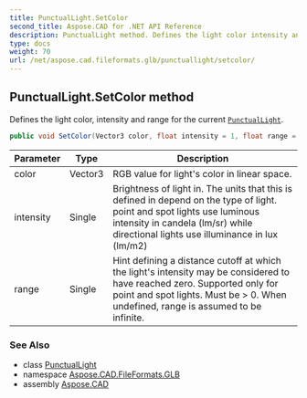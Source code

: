 ```yaml
---
title: PunctualLight.SetColor
second_title: Aspose.CAD for .NET API Reference
description: PunctualLight method. Defines the light color intensity and range for the current PunctualLight
type: docs
weight: 70
url: /net/aspose.cad.fileformats.glb/punctuallight/setcolor/
---
```

## PunctualLight.SetColor method

Defines the light color, intensity and range for the current [`PunctualLight`](../).

```csharp
public void SetColor(Vector3 color, float intensity = 1, float range = Infinity)
```

| Parameter | Type | Description |
| --- | --- | --- |
| color | Vector3 | RGB value for light's color in linear space. |
| intensity | Single | Brightness of light in. The units that this is defined in depend on the type of light. point and spot lights use luminous intensity in candela (lm/sr) while directional lights use illuminance in lux (lm/m2) |
| range | Single | Hint defining a distance cutoff at which the light's intensity may be considered to have reached zero. Supported only for point and spot lights. Must be &gt; 0. When undefined, range is assumed to be infinite. |

### See Also

* class [PunctualLight](../)
* namespace [Aspose.CAD.FileFormats.GLB](../../punctuallight/)
* assembly [Aspose.CAD](../../../)



